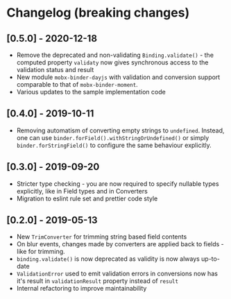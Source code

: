 # Changelog (breaking changes)

## [0.5.0] - 2020-12-18

* Remove the deprecated and non-validating `Binding.validate()` - the computed property `validaty` now gives synchronous access to the validation status and result
* New module `mobx-binder-dayjs` with validation and conversion support comparable to that of `mobx-binder-moment`.
* Various updates to the sample implementation code

## [0.4.0] - 2019-10-11

* Removing automatism of converting empty strings to `undefined`. Instead, one can use `binder.forField().withStringOrUndefined()` or simply `binder.forStringField()` to configure the same behaviour explicitly. 

## [0.3.0] - 2019-09-20

* Stricter type checking - you are now required to specify nullable types explicitly, like in Field types and in Converters
* Migration to eslint rule set and prettier code style

## [0.2.0] - 2019-05-13

* New `TrimConverter` for trimming string based field contents
* On blur events, changes made by converters are applied back to fields - like for trimming.
* `binding.validate()` is now deprecated as validity is now always up-to-date
* `ValidationError` used to emit validation errors in conversions now has it's result in `validationResult` property instead of `result`
* Internal refactoring to improve maintainability
